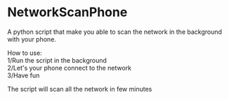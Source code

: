 # NetworkScanPhone
A python script that make you able to scan the network in the background with your phone.

How to use:
	<br>1/Run the script in the background
  <br>2/Let's your phone connect to the network
  <br>3/Have fun

The script will scan all the network in few minutes
